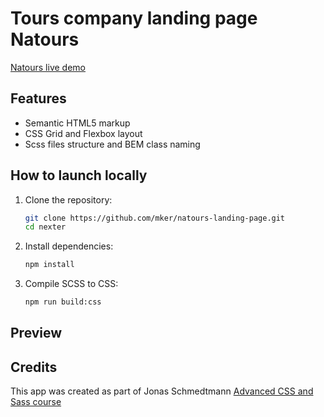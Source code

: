 # Tours company landing page Natours

[Natours live demo]()

## Features

- Semantic HTML5 markup
- CSS Grid and Flexbox layout
- Scss files structure and BEM class naming

## How to launch locally

1. Clone the repository:

   ```bash
   git clone https://github.com/mker/natours-landing-page.git
   cd nexter
   ```

2. Install dependencies:

   ```bash
   npm install
   ```

3. Compile SCSS to CSS:

   ```bash
   npm run build:css
   ```

## Preview

## Credits

This app was created as part of Jonas Schmedtmann [Advanced CSS and Sass course](https://www.udemy.com/course/advanced-css-and-sass/)
